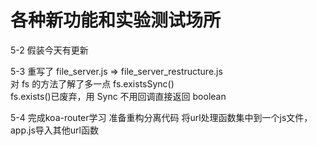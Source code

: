 # 各种新功能和实验测试场所

5-2 假装今天有更新

5-3 重写了 file_server.js => file_server_restructure.js  
对 fs 的方法了解了多一点 fs.existsSync()  
fs.exists()已废弃，用 Sync 不用回调直接返回 boolean

5-4 完成koa-router学习 准备重构分离代码 将url处理函数集中到一个js文件，app.js导入其他url函数